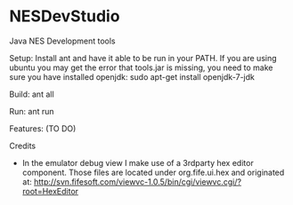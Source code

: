 NESDevStudio
============

Java NES Development tools

Setup:
  Install ant and have it able to be run in your PATH.
  If you are using ubuntu you may get the error that tools.jar is missing, you need to make sure you have installed openjdk:
  sudo apt-get install openjdk-7-jdk

Build:
    ant all

Run:
  ant run


Features:
  (TO DO)

Credits 
- In the emulator debug view I make use of a 3rdparty hex editor component.  Those files are located under  org.fife.ui.hex and originated at: http://svn.fifesoft.com/viewvc-1.0.5/bin/cgi/viewvc.cgi/?root=HexEditor

